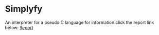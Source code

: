 # Simplyfy
An interpreter for a pseudo C language for information click the report link below:
[Report](https://drive.google.com/file/d/1mam31X4EjS--7NdqXulW2LPST1YBdEbl/view?usp=sharing)
